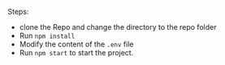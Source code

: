 Steps:

 - clone the Repo and change the directory to the repo folder
 - Run `npm install`
 - Modify the content of the `.env` file
 - Run `npm start` to start the project.

